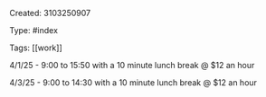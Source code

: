 Created: 3103250907

Type: #index

Tags: [[work]]

4/1/25 - 9:00 to 15:50 with a 10 minute lunch break @ $12 an hour

4/3/25 - 9:00 to 14:30 with a 10 minute lunch break @ $12 an hour